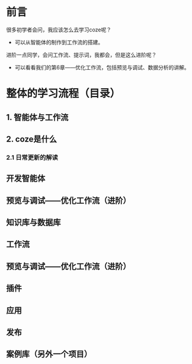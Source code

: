 # 前言

很多初学者会问，我应该怎么去学习coze呢？

- 可以从智能体的制作到工作流的搭建。

进阶一点同学，会问工作流、提示词，我都会，但是这么进阶呢？

- 可以看看我们的第6章——优化工作流，包括预览与调试、数据分析的讲解。

# 整体的学习流程（目录）


## 1. 智能体与工作流

## 2. coze是什么

### 2.1 日常更新的解读


## 开发智能体

## 预览与调试——优化工作流（进阶）

## 知识库与数据库

## 工作流

## 预览与调试——优化工作流（进阶）

## 插件

## 应用

## 发布

## 案例库（另外一个项目）
